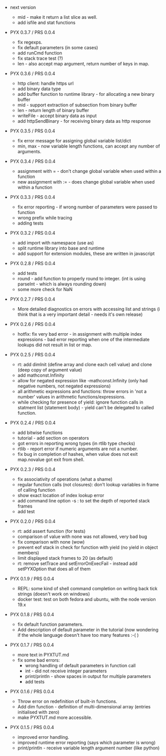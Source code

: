  * next version
   * mid - make it return a list slice as well.
   * add isfile and stat functions

 * PYX 0.3.7 / PRS 0.0.4  
    * fix regexps.
    * fix default parameters (in some cases)
    * add runCmd function
    * fix stack trace test (?)
    * len - also accept map argument, return number of keys in map.
    

 * PYX 0.3.6 / PRS 0.0.4  
    * http client: handle https url
    * add binary data type 
    * add buffer function to runtime library - for allocating a new binary buffer
    * mid - support extraction of subsection from binary buffer
    * len - return length of binary buffer
    * writeFile - accept binary data as input
    * add httpSendBinary - for receiving binary data as http response
 
 * PYX 0.3.5 / PRS 0.0.4  
    * fix error message for assigning global variable list/dict
    * min, max - now variable length functions, can accept any number of arguments. 

 * PYX 0.3.4 / PRS 0.0.4  
    * assignment with = - don't change global variable when used within a function
    * new assignment with := - does change global variable when used within a function

 * PYX 0.3.3 / PRS 0.0.4  
    * fix error reporting - if wrong number of parameters were passed to function
    * wrong prefix while tracing 
    * adding tests

 * PYX 0.3.2 / PRS 0.0.4  
    * add import with namespace (use as)
    * split runtime library into base and runtime
    * add support for extension modules, these are written in javascript

 * PYX 0.2.8 / PRS 0.0.4  
    * add tests
    * round - add function to properly round to integer. (int is using parseInt - which is always rounding down)
    * some more check for NaN

 * PYX 0.2.7 / PRS 0.0.4  
    * More detailed diagnostics on errors with accessing list and strings (i think that is a very important detail - needs it's own release)

 * PYX 0.2.6 / PRS 0.0.4  
    * hotfix: fix very bad error - in assignment with multiple index expressions - bad error reporting when one of the intermediate lookups did not result in list or map.

 * PYX 0.2.5 / PRS 0.0.4  
    * rt: add dimInit (define array and clone each cell value) and clone (deep copy of argument value)
    * add mathconst.Infinity 
    * allow for negated expression like  -mathconst.Infinity (only had negative numbers, not negated expressions)
    * all arithmetic expressions and functions: throw errors in 'not a number' values in arithmetic functions/expressions. 
    * while checking for presence of yield: ignore function calls in statment list (statement body) - yield can't be delegated to called function.

* PYX 0.2.4 / PRS 0.0.4  
    * add bitwise functions
    * tutorial - add section on operators
    * got errors in reporting wrong types (in rtlib type checks)
    * rtlib - report error if numeric arguments are not a number.
    * fix bug in completion of hashes, when value does not exit map.novalue<tab tab> got exit from shell.

* PYX 0.2.3 / PRS 0.0.4  
    * fix associativity of operations (what a shame)
    * regular function calls (not closures): don't lookup variables in frame of calling function
    * show exact location of index lookup error
    * add command line option -s : to set the depth of reported stack frames
    * add test

* PYX 0.2.0 / PRS 0.0.4  
    * rt: add assert function (for tests)
    * comparison of value with none was not allowed, very bad bug
    * fix comparison with none (wow)
    * prevent eof stack in check for function with yield (no yield in object members)
    * limit displayed stack frames to 20 (as default)
    * rt: remove  setTrace and setErrorOnExecFail - instead add setPYXOption that does all of them

* PYX 0.1.9 / PRS 0.0.4  

    * REPL: some kind of shell command completion on writing back tick strings (doesn't work on windows)
    * docker test: test on both fedora and ubuntu, with the node version 19.x
 
* PYX 0.1.8 / PRS 0.0.4  
    
    * fix default function parameters.
    * Add description of default parameter in the tutorial
      (now wondering if the whole language doesn't have too many features :-( )

* PYX 0.1.7 / PRS 0.0.4  
 
    * more text in PYXTUT.md
    * fix some bad errors:
        - wrong handling of default parameters in function call
        - int - did not receive integer parameters
        - print/println - show spaces in output for multiple parameters
        - add tests

* PYX 0.1.6 / PRS 0.0.4  
    * Throw error on redefinition of built-in functions.
    * Add dim function - definition of multi-dimensional array (entries initialised with zero)
    * make PYXTUT.md more accessible. 

* PYX 0.1.5 / PRS 0.0.4  
     * improved error handling. 
     * improved runtime error reporting (says which parameter is wrong)
     * print/println - receive variable length argument number (like python)
                
